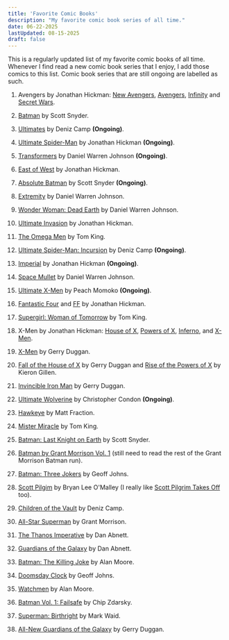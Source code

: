 ```yaml
---
title: 'Favorite Comic Books'
description: "My favorite comic book series of all time."
date: 06-22-2025
lastUpdated: 08-15-2025
draft: false
---
```


This is a regularly updated list of my favorite comic books of all time. Whenever I find read a new comic book series that I enjoy, I add those comics to this list. Comic book series that are still ongoing are labelled as such.

1. Avengers by Jonathan Hickman: [New Avengers](https://www.marvel.com/comics/series/16451/new_avengers_2013_2015), [Avengers](https://www.marvel.com/comics/series/16452/avengers_2012_-_2015), [Infinity](https://www.marvel.com/comics/series/17735/infinity_2013) and [Secret Wars](https://www.marvel.com/comics/series/19648/secret_wars_2015_2016).

2. [Batman](https://www.dcuniverseinfinite.com/comics/series/batman-2011-2016/e98b04b0-b3b3-4fda-b735-3c120c7c4f4a) by Scott Snyder.

3. [Ultimates](https://www.marvel.com/comics/series/38865/ultimates_2024_present) by Deniz Camp **(Ongoing)**.

4. [Ultimate Spider-Man](https://www.marvel.com/comics/series/38809/ultimate_spider-man_2024_-_present) by Jonathan Hickman **(Ongoing)**.

5. [Transformers](https://imagecomics.com/comics/series/transformers) by Daniel Warren Johnson **(Ongoing)**.

6. [East of West](https://imagecomics.com/comics/series/east-of-west) by Jonathan Hickman.

7. [Absolute Batman](https://www.dc.com/comics/absolute-batman-2024/absolute-batman-1) by Scott Snyder **(Ongoing)**.

8. [Extremity](https://imagecomics.com/comics/series/extremity) by Daniel Warren Johnson.

9.  [Wonder Woman: Dead Earth](https://www.dc.com/graphic-novels/wonder-woman-dead-earth-2019/wonder-woman-dead-earth) by Daniel Warren Johnson.

10. [Ultimate Invasion](https://www.marvel.com/comics/series/33281/ultimate_invasion_2023_-_present) by Jonathan Hickman.

11. [The Omega Men](https://www.dcuniverseinfinite.com/comics/series/the-omega-men-2015-2016/60b3893d-c9df-47f5-b1ae-ffbca548bf29) by Tom King.

12. [Ultimate Spider-Man: Incursion](https://www.marvel.com/comics/series/43373/ultimate_spiderman_incursion_2025_present) by Deniz Camp **(Ongoing)**.

13. [Imperial](https://www.marvel.com/comics/series/42471/imperial_2025_present) by Jonathan Hickman **(Ongoing)**.

14. [Space Mullet](https://www.space-mullet.com/) by Daniel Warren Johnson.

15. [Ultimate X-Men](https://www.marvel.com/comics/series/38817/ultimate_xmen_2024_present) by Peach Momoko **(Ongoing)**.

16.  [Fantastic Four](https://www.marvel.com/comics/series/421/fantastic_four_1998_2012) and [FF](https://www.marvel.com/comics/series/13440/ff_2011_2012) by Jonathan Hickman.

17.  [Supergirl: Woman of Tomorrow](https://www.dcuniverseinfinite.com/comics/series/supergirl-woman-of-tomorrow-2021/0e8f2a1d-a627-4286-a3c7-f88c7e458a63) by Tom King.

18. X-Men by Jonathan Hickman: [House of X](https://www.marvel.com/comics/series/26338/house_of_x_2019), [Powers of X](https://www.marvel.com/comics/series/26340/powers_of_x_2019), [Inferno](https://www.marvel.com/comics/series/32954/inferno_2021_2022), and [X-Men](https://www.marvel.com/comics/series/27567/xmen_2019_2021).

19. [X-Men](https://www.marvel.com/comics/series/31324/xmen_2021_present) by Gerry Duggan.

20. [Fall of the House of X](https://www.marvel.com/comics/series/38458/fall_of_the_house_of_x_2024_present) by Gerry Duggan and [Rise of the Powers of X](https://www.marvel.com/comics/series/38472/rise_of_the_powers_of_x_2024_present) by Kieron Gillen.

21. [Invincible Iron Man](https://www.marvel.com/comics/series/34717/invincible_iron_man_2022_present) by Gerry Duggan.

22. [Ultimate Wolverine](https://www.marvel.com/comics/series/42303/ultimate_wolverine_2025_present) by Christopher Condon **(Ongoing)**.

23. [Hawkeye](https://www.marvel.com/comics/series/16309/hawkeye_2012_2015) by Matt Fraction.

24. [Mister Miracle](https://www.dc.com/graphic-novels/mister-miracle-2017/mister-miracle) by Tom King.

25. [Batman: Last Knight on Earth](https://www.dc.com/graphic-novels/batman-last-knight-on-earth-2019/batman-last-knight-on-earth) by Scott Snyder.

26. [Batman by Grant Morrison Vol. 1](https://www.dc.com/graphic-novels/batman-by-grant-morrison-omnibus-2018/batman-by-grant-morrison-omnibus-vol-1) (still need to read the rest of the Grant Morrison Batman run).

27. [Batman: Three Jokers](https://www.dc.com/graphic-novels/batman-three-jokers) by Geoff Johns.

28. [Scott Pilgim](https://oni-press.myshopify.com/collections/scott-pilgrim) by Bryan Lee O'Malley (I really like [Scott Pilgrim Takes Off](https://www.netflix.com/title/81153115) too).

29. [Children of the Vault](https://www.marvel.com/comics/series/36896/children_of_the_vault_2023_present) by Deniz Camp.

30. [All-Star Superman](https://www.dc.com/graphic-novels/all-star-superman-2005/all-star-superman) by Grant Morrison.

31. [The Thanos Imperative](https://www.marvel.com/comics/series/9950/the_thanos_imperative_2010) by Dan Abnett.

32. [Guardians of the Galaxy](https://www.marvel.com/comics/series/4885/guardians_of_the_galaxy_2008_2010) by Dan Abnett.

33. [Batman: The Killing Joke](https://www.dc.com/graphic-novels/batman-the-killing-joke-the-deluxe-edition) by Alan Moore.

34. [Doomsday Clock](https://www.dcuniverseinfinite.com/collections/story-doomsday-clock) by Geoff Johns. 

35. [Watchmen](https://www.dc.com/graphic-novels/watchmen-1986/watchmen) by Alan Moore.

36. [Batman Vol. 1: Failsafe](https://www.dc.com/graphic-novels/batman-2016/batman-vol-1-failsafe) by Chip Zdarsky.

37. [Superman: Birthright](https://www.dc.com/graphic-novels/superman-birthright-the-deluxe-edition) by Mark Waid.

38. [All-New Guardians of the Galaxy](https://www.marvel.com/comics/series/23058/allnew_guardians_of_the_galaxy_2017) by Gerry Duggan.
